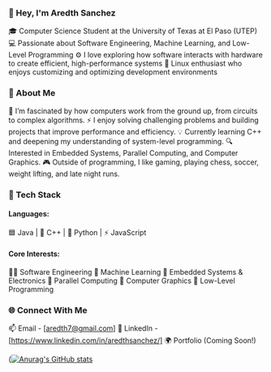 ### 👋 Hey, I'm Aredth Sanchez

🎓 Computer Science Student at the University of Texas at El Paso (UTEP)
💻 Passionate about Software Engineering, Machine Learning, and Low-Level Programming
⚙️ I love exploring how software interacts with hardware to create efficient, high-performance systems
🐧 Linux enthusiast who enjoys customizing and optimizing development environments

### 🚀 About Me

🧠 I’m fascinated by how computers work from the ground up, from circuits to complex algorithms.
⚡ I enjoy solving challenging problems and building projects that improve performance and efficiency.
💡 Currently learning C++ and deepening my understanding of system-level programming.
🔍 Interested in Embedded Systems, Parallel Computing, and Computer Graphics.
🎮 Outside of programming, I like gaming, playing chess, soccer, weight lifting, and late night runs.

### 🧰 Tech Stack

#### Languages:
🟦 Java | 💠 C++ | 🐍 Python | ⚡ JavaScript

#### Core Interests:
🧑‍💻 Software Engineering
🧠 Machine Learning
🔌 Embedded Systems & Electronics
🚀 Parallel Computing
🎨 Computer Graphics
🔧 Low-Level Programming

### 🌐 Connect With Me

📫 Email - [aredth7@gmail.com]
💼 LinkedIn - [https://www.linkedin.com/in/aredthsanchez/]
🌍 Portfolio (Coming Soon!)

([![Anurag's GitHub stats](https://github-readme-stats.vercel.app/api?username=AredthSanchez)](https://github.com/anuraghazra/github-readme-stats)

